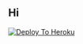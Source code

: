 ## Hi

[![Deploy To Heroku](https://www.herokucdn.com/deploy/button.svg)](https://heroku.com/deploy?template=https://github.com/Nrgodara/txt_leech)
